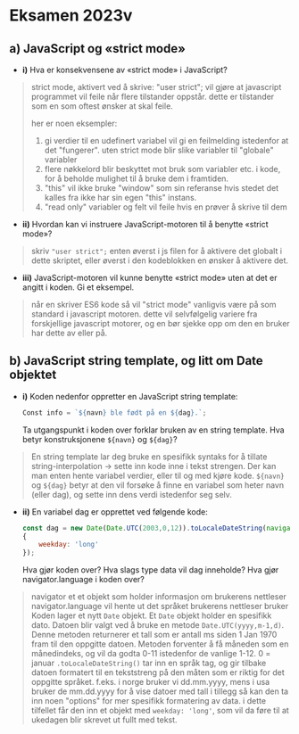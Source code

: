 # Eksamen 2023v

## a) JavaScript og «strict mode»

- **i)** Hva er konsekvensene av «strict mode» i JavaScript?

> strict mode, aktivert ved å skrive:
> "user strict";
> vil gjøre at javascript programmet vil feile når flere tilstander oppstår.
> dette er tilstander som en som oftest ønsker at skal feile.
>
> her er noen eksempler:
>
> 1. gi verdier til en udefinert variabel vil gi en feilmelding istedenfor at det "fungerer". uten strict mode blir slike variabler til "globale" variabler
> 2. flere nøkkelord blir beskyttet mot bruk som variabler etc. i kode, for å beholde mulighet til å bruke dem i framtiden.
> 3. "this" vil ikke bruke "window" som sin referanse hvis stedet det kalles fra ikke har sin egen "this" instans.
> 4. "read only" variabler og felt vil feile hvis en prøver å skrive til dem

- **ii)** Hvordan kan vi instruere JavaScript-motoren til å benytte «strict mode»?

> skriv
> `"user strict";`
> enten øverst i js filen for å aktivere det globalt i dette skriptet, eller øverst i den kodeblokken en ønsker å aktivere det.

- **iii)** JavaScript-motoren vil kunne benytte «strict mode» uten at det er angitt i koden. Gi et eksempel.

> når en skriver ES6 kode så vil "strict mode" vanligvis være på som standard i javascript motoren.
> dette vil selvfølgelig variere fra forskjellige javascript motorer, og en bør sjekke opp om den en bruker har dette av eller på.

## b) JavaScript string template, og litt om Date objektet

- **i)** Koden nedenfor oppretter en JavaScript string template:

	```javascript
	Const info = `${navn} ble født på en ${dag}.`;
	```

	Ta utgangspunkt i koden over forklar bruken av en string template.
	Hva betyr konstruksjonene `${navn}` og `${dag}`?

> En string template lar deg bruke en spesifikk syntaks for å tillate string-interpolation -> sette inn kode inne i tekst strengen.
> Der kan man enten hente variabel verdier, eller til og med kjøre kode.
> `${navn}` og `${dag}` betyr at den vil forsøke å finne en variabel som heter navn (eller dag), og sette inn dens verdi istedenfor seg selv.

- **ii)** En variabel dag er opprettet ved følgende kode:

	```javascript
	const dag = new Date(Date.UTC(2003,0,12)).toLocaleDateString(navigator.language,
	{
		weekday: 'long'
	});
	```

	Hva gjør koden over?
	Hva slags type data vil dag inneholde?
	Hva gjør navigator.language i koden over?

> navigator et et objekt som holder informasjon om brukerens nettleser
> navigator.language vil hente ut det språket brukerens nettleser bruker
> Koden lager et nytt `Date` objekt. Et `Date` objekt holder en spesifikk dato.
> Datoen blir valgt ved å bruke en metode `Date.UTC(yyyy,m-1,d)`.
> Denne metoden returnerer et tall som er antall ms siden 1 Jan 1970 fram til den oppgitte datoen.
> Metoden forventer å få måneden som en månedindeks, og vil da godta 0-11 istedenfor de vanlige 1-12. 0 = januar
> `.toLocaleDateString()` tar inn en språk tag, og gir tilbake datoen formatert til en tekststreng på den måten som er riktig for det oppgitte språket. f.eks. i norge bruker vi dd.mm.yyyy, mens i usa bruker de mm.dd.yyyy for å vise datoer med tall
> i tillegg så kan den ta inn noen "options" for mer spesifikk formatering av data.
> i dette tilfellet får den inn et objekt med `weekday: 'long'`, som vil da føre til at ukedagen blir skrevet ut fullt med tekst.
